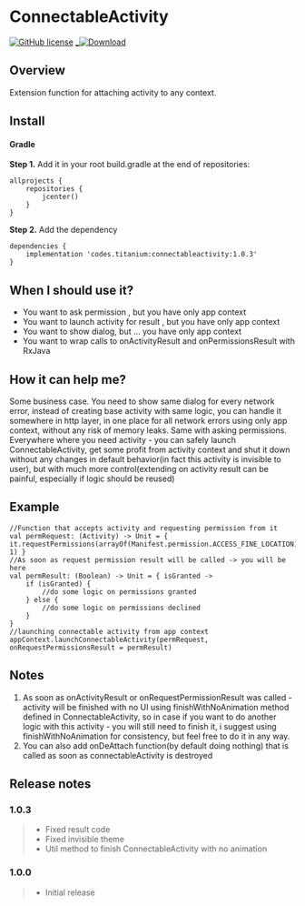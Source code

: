 ConnectableActivity
=========
[![GitHub license](https://img.shields.io/github/license/mashape/apistatus.svg)](https://github.com/titanium-codes/ConnectableActivity/blob/master/LICENSE)
[_![Download](https://api.bintray.com/packages/titanium-codes/Android/connectableactivity/images/download.svg) ](https://bintray.com/titanium-codes/Android/connectableactivity/_latestVersion)

Overview
--------
Extension function for attaching activity to any context.

Install
-------
#### Gradle

**Step 1.** Add it in your root build.gradle at the end of repositories:
```
allprojects {
    repositories {
        jcenter()
    }
}
```  
**Step 2.** Add the dependency

```
dependencies {
    implementation 'codes.titanium:connectableactivity:1.0.3'
}
```  

When I should use it?
---

* You want to ask permission , but you have only app context
* You want to launch activity for result , but you have only app context
* You want to show dialog, but ... you have only app context
* You want to wrap calls to onActivityResult and onPermissionsResult with RxJava 

How it can help me?
---

Some business case. You need to show same dialog for every network error, instead of creating base activity with same logic, 
you can handle it somewhere in http layer, in one place for all network errors using only app context, without any risk of memory leaks.
Same with asking permissions. Everywhere where you need activity - you can safely launch ConnectableActivity, get some profit from activity context and shut it down
without any changes in default behavior(in fact this activity is invisible to user), but with much more control(extending on activity result can be painful, especially if logic should be reused)

Example
---

```
//Function that accepts activity and requesting permission from it
val permRequest: (Activity) -> Unit = { it.requestPermissions(arrayOf(Manifest.permission.ACCESS_FINE_LOCATION), 1) }
//As soon as request permission result will be called -> you will be here
val permResult: (Boolean) -> Unit = { isGranted ->
    if (isGranted) {
        //do some logic on permissions granted
    } else {
        //do some logic on permissions declined
    }
}
//launching connectable activity from app context
appContext.launchConnectableActivity(permRequest, onRequestPermissionsResult = permResult)
```

Notes
---
1. As soon as onActivityResult or onRequestPermissionResult was called - activity will be finished with no UI using finishWithNoAnimation method defined in ConnectableActivity,
so in case if you want to do another logic with this activity - you will still need to finish it, i suggest using finishWithNoAnimation for consistency, but feel free to do it in any way. 
2. You can also add onDeAttach function(by default doing nothing) that is called as soon as connectableActivity is destroyed

Release notes
-------------

### 1.0.3
> * Fixed result code
> * Fixed invisible theme
> * Util method to finish ConnectableActivity with no animation

### 1.0.0
> * Initial release
